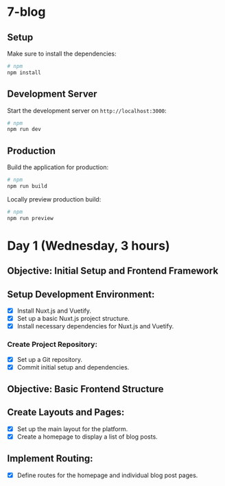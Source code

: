 # 7-blog

## Setup

Make sure to install the dependencies:

```bash
# npm
npm install
```

## Development Server

Start the development server on `http://localhost:3000`:

```bash
# npm
npm run dev
```

## Production

Build the application for production:

```bash
# npm
npm run build
```

Locally preview production build:

```bash
# npm
npm run preview
```


# Day 1 (Wednesday, 3 hours)
## Objective: Initial Setup and Frontend Framework
## Setup Development Environment:
- [X] Install Nuxt.js and Vuetify.
- [X] Set up a basic Nuxt.js project structure.
- [X] Install necessary dependencies for Nuxt.js and Vuetify.
### Create Project Repository:
- [X] Set up a Git repository.
- [X] Commit initial setup and dependencies.

## Objective: Basic Frontend Structure
## Create Layouts and Pages:
- [X] Set up the main layout for the platform.
- [X] Create a homepage to display a list of blog posts.
## Implement Routing:
- [X] Define routes for the homepage and individual blog post pages.
